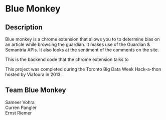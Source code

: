 Blue Monkey
===========

Description
-------

Blue monkey is a chrome extension that allows you to to determine bias on an article while browsing the guardian.  It makes use of the Guardian & Semantria APIs.  It also looks at the sentiment of the comments on the site.

This is the backend code that the chrome extension talks to

This project was completed during the Toronto Big Data Week Hack-a-thon hosted by Viafoura in 2013.

Team Blue Monkey
-------
Sameer Vohra<br />
Curren Pangler<br />
Ernst Riemer
